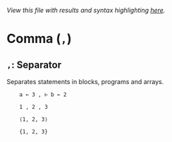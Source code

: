 *View this file with results and syntax highlighting [here](https://mlochbaum.github.io/BQN/help/separator1.html).*

# Comma (`,`)

## `,`: Separator

Separates statements in blocks, programs and arrays.

        a ← 3 , ⊢ b ← 2

        1 , 2 , 3

        ⟨1, 2, 3⟩

        {1, 2, 3}
